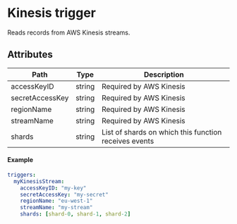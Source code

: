 # Kinesis trigger

Reads records from AWS Kinesis streams.

## Attributes

| Path | Type | Description | 
| --- | --- | --- |  
| accessKeyID | string | Required by AWS Kinesis |
| secretAccessKey | string | Required by AWS Kinesis |
| regionName | string | Required by AWS Kinesis |
| streamName | string | Required by AWS Kinesis |
| shards | string | List of shards on which this function receives events |

#### Example

```yaml
triggers:
  myKinesisStream:
    accessKeyID: "my-key"
    secretAccessKey: "my-secret"
    regionName: "eu-west-1"
    streamName: "my-stream"
    shards: [shard-0, shard-1, shard-2]
```
